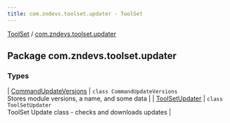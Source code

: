 ```yaml
---
title: com.zndevs.toolset.updater - ToolSet
---
```


[ToolSet](../index.html) / [com.zndevs.toolset.updater](./index.html)

## Package com.zndevs.toolset.updater

### Types

| [CommandUpdateVersions](-command-update-versions/index.html) | `class CommandUpdateVersions`<br>Stores module versions, a name, and some data |
| [ToolSetUpdater](-tool-set-updater/index.html) | `class ToolSetUpdater`<br>ToolSet Update class - checks and downloads updates |

